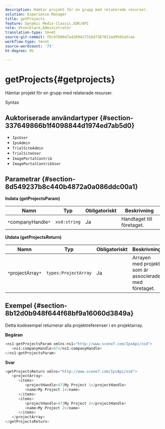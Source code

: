 ```yaml
---
description: Hämtar projekt för en grupp med relaterade resurser.
solution: Experience Manager
title: getProjects
feature: Dynamic Media Classic,SDK/API
role: Utvecklare,Administratör
translation-type: tm+mt
source-git-commit: f6c97606d7a4209427316d7367013ad9585a5cae
workflow-type: tm+mt
source-wordcount: '73'
ht-degree: 0%

---
```



# getProjects{#getprojects}

Hämtar projekt för en grupp med relaterade resurser.

Syntax

## Auktoriserade användartyper {#section-337649866b1f4098844d1974ed7ab5d0}

* `IpsUser`
* `IpsAdmin`
* `TrialSiteAdmin`
* `TrialSiteUser`
* `ImagePortalContrib`
* `ImagePortalContribUser`

## Parametrar {#section-8d549237b8c440b4872a0a086ddc00a1}

**Indata (getProjectsParam)**

| Namn | Typ | Obligatoriskt | Beskrivning |
|---|---|---|---|
| `*`companyHandle`*` | `xsd:string` | Ja | Handtaget till företaget. |

**Utdata (getProjectsReturn)**

| Namn | Typ | Obligatoriskt | Beskrivning |
|---|---|---|---|
| `*`projectArray`*` | `types:ProjectArray` | Ja | Arrayen med projekt som är associerade med företaget. |

## Exempel {#section-8b12d0b948f644f68bf9a16060d3849a}

Detta kodexempel returnerar alla projektreferenser i en projektarray.

**Begäran**

```java
<ns1:getProjectsParam xmlns:ns1="http://www.scene7.com/IpsApi/xsd">
   <ns1:companyHandle>47</ns1:companyHandle>
</ns1:getProjectsParam>
```

**Svar**

```java
<getProjectsReturn xmlns="http://www.scene7.com/IpsApi/xsd">
   <projectArray>
      <items>
         <projectHandle>47|My Project 1</projectHandle>
         <name>My Project 1</name>
      </items>
      <items>
         <projectHandle>47|My Project 2</projectHandle>
         <name>My Project 2</name>
      </items>
   </projectArray>
</getProjectsReturn>
```

